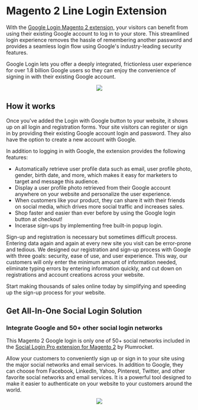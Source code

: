 # Magento 2 Line Login Extension

With the [Google Login Magento 2 extension](https://plumrocket.com/magento-social-login-pro/google-login), your visitors can benefit from using their existing Google account to log in to your store. This streamlined login experience removes the hassle of remembering another password and provides a seamless login flow using Google's industry-leading security features.
 
Google Login lets you offer a deeply integrated, frictionless user experience for over 1.8 billion Google users so they can enjoy the convenience of signing in with their existing Google account.

<p align="center">
  <img src="https://user-images.githubusercontent.com/4431548/139816746-391e18c9-d77f-4556-93cb-81e1f73452a7.png" />
</p>

## How it works
 
Once you've added the Login with Google button to your website, it shows up on all login and registration forms. Your site visitors can register or sign in by providing their existing Google account login and password. They also have the option to create a new account with Google.
 
In addition to logging in with Google, the extension provides the following features:

* Automatically retrieve user profile data such as email, user profile photo, gender, birth date, and more, which makes it easy for marketers to target and message this audience.
* Display a user profile photo retrieved from their Google account anywhere on your website and personalize the user experience.
* When customers like your product, they can share it with their friends on social media, which drives more social traffic and increases sales.
* Shop faster and easier than ever before by using the Google login button at checkout!
* Incerase sign-ups by implementing free built-in popup login. 

Sign-up and registration is necessary but sometimes difficult process. Entering data again and again at every new site you visit can be error-prone and tedious. We designed our registration and sign-up process with Google with three goals: security, ease of use, and user experience. This way, our customers will only enter the minimum amount of information needed, eliminate typing errors by entering information quickly, and cut down on registrations and account creations across your website.

Start making thousands of sales online today by simplifying and speeding up the sign-up process for your website.

## Get All-In-One Social Login Solution
### Integrate Google and 50+ other social login networks

This Magento 2 Google login is only one of 50+ social networks included in the [Social Login Pro extension for Magento 2](https://plumrocket.com/magento-social-login-pro) by Plumrocket. 

Allow your customers to conveniently sign up or sign in to your site using the major social networks and email services. In addition to Google, they can choose from Facebook, LinkedIn, Yahoo, Pinterest, Twitter, and other favorite social networks and email services. It is a powerful tool designed to make it easier to authenticate on your website to your customers around the world.

<p align="center">
  <img src="https://user-images.githubusercontent.com/4431548/139816741-8af03e7c-7ba7-4803-8801-37f852078860.png" />
</p>
